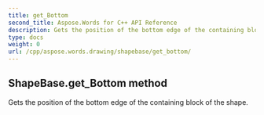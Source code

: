 ```yaml
---
title: get_Bottom
second_title: Aspose.Words for C++ API Reference
description: Gets the position of the bottom edge of the containing block of the shape. 
type: docs
weight: 0
url: /cpp/aspose.words.drawing/shapebase/get_bottom/
---
```

## ShapeBase.get_Bottom method


Gets the position of the bottom edge of the containing block of the shape. 

